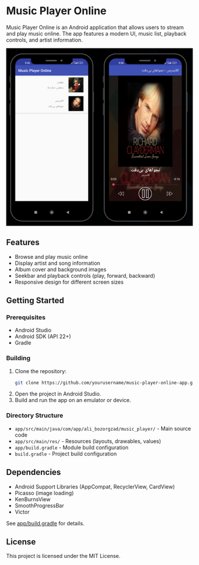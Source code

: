 # Music Player Online

Music Player Online is an Android application that allows users to stream and play music online. The app features a modern UI, music list, playback controls, and artist information.

![Screenshot](/screenshot.png)

## Features

- Browse and play music online
- Display artist and song information
- Album cover and background images
- Seekbar and playback controls (play, forward, backward)
- Responsive design for different screen sizes


## Getting Started

### Prerequisites

- Android Studio
- Android SDK (API 22+)
- Gradle

### Building

1. Clone the repository:
    ```sh
    git clone https://github.com/yourusername/music-player-online-app.git
    ```
2. Open the project in Android Studio.
3. Build and run the app on an emulator or device.

### Directory Structure

- `app/src/main/java/com/app/ali_bozorgzad/music_player/` - Main source code
- `app/src/main/res/` - Resources (layouts, drawables, values)
- `app/build.gradle` - Module build configuration
- `build.gradle` - Project build configuration

## Dependencies

- Android Support Libraries (AppCompat, RecyclerView, CardView)
- Picasso (image loading)
- KenBurnsView
- SmoothProgressBar
- Victor

See [app/build.gradle](app/build.gradle) for details.

## License

This project is licensed under the MIT License.
